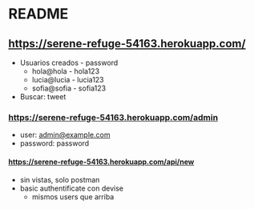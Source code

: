 # README

## https://serene-refuge-54163.herokuapp.com/
* Usuarios creados - password
    * hola@hola - hola123
    * lucia@lucia - lucia123
    * sofia@sofia - sofia123
* Buscar: tweet


### https://serene-refuge-54163.herokuapp.com/admin
* user: admin@example.com 
* password: password 

#### https://serene-refuge-54163.herokuapp.com/api/new
* sin vistas, solo postman
* basic authentificate con devise
    * mismos users que arriba